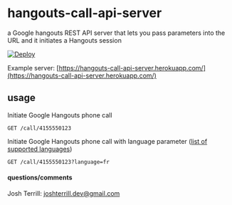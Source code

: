 # hangouts-call-api-server

a Google hangouts REST API server that lets you pass parameters into the URL and it initiates a Hangouts session

[![Deploy](https://www.herokucdn.com/deploy/button.svg)](https://heroku.com/deploy?template=https://github.com/joshterrill/hangouts-call-api-server)

Example server: [https://hangouts-call-api-server.herokuapp.com/](https://hangouts-call-api-server.herokuapp.com/)

## usage

Initiate Google Hangouts phone call
```
GET /call/4155550123
```

Initiate Google Hangouts phone call with language parameter ([list of supported languages](https://developers.google.com/+/hangouts/button#supported_languages))
```
GET /call/4155550123?language=fr
```

#### questions/comments

Josh Terrill: joshterrill.dev@gmail.com